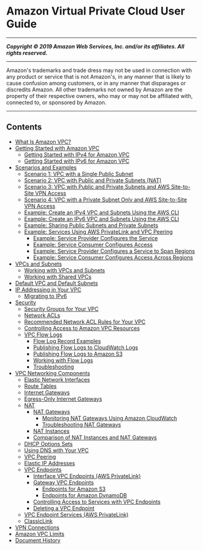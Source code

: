 # Amazon Virtual Private Cloud User Guide

-----
*****Copyright &copy; 2019 Amazon Web Services, Inc. and/or its affiliates. All rights reserved.*****

-----
Amazon's trademarks and trade dress may not be used in 
     connection with any product or service that is not Amazon's, 
     in any manner that is likely to cause confusion among customers, 
     or in any manner that disparages or discredits Amazon. All other 
     trademarks not owned by Amazon are the property of their respective
     owners, who may or may not be affiliated with, connected to, or 
     sponsored by Amazon.

-----
## Contents
+ [What Is Amazon VPC?](what-is-amazon-vpc.md)
+ [Getting Started with Amazon VPC](vpc-getting-started.md)
   + [Getting Started with IPv4 for Amazon VPC](getting-started-ipv4.md)
   + [Getting Started with IPv6 for Amazon VPC](get-started-ipv6.md)
+ [Scenarios and Examples](VPC_Scenarios.md)
   + [Scenario 1: VPC with a Single Public Subnet](VPC_Scenario1.md)
   + [Scenario 2: VPC with Public and Private Subnets (NAT)](VPC_Scenario2.md)
   + [Scenario 3: VPC with Public and Private Subnets and AWS Site-to-Site VPN Access](VPC_Scenario3.md)
   + [Scenario 4: VPC with a Private Subnet Only and AWS Site-to-Site VPN Access](VPC_Scenario4.md)
   + [Example: Create an IPv4 VPC and Subnets Using the AWS CLI](vpc-subnets-commands-example.md)
   + [Example: Create an IPv6 VPC and Subnets Using the AWS CLI](vpc-subnets-commands-example-ipv6.md)
   + [Example: Sharing Public Subnets and Private Subnets](example-vpc-share.md)
   + [Example: Services Using AWS PrivateLink and VPC Peering](vpc-peer-region-example.md)
      + [Example: Service Provider Configures the Service](vpc--region-peering-provider-side.md)
      + [Example: Service Consumer Configures Access](vpc-region-peering-consumer-side.md)
      + [Example: Service Provider Configures a Service to Span Regions](vpc-inter-region-peering-provider-side.md)
      + [Example: Service Consumer Configures Access Across Regions](vpc-inter-region-peering-consumer-side.md)
+ [VPCs and Subnets](VPC_Subnets.md)
   + [Working with VPCs and Subnets](working-with-vpcs.md)
   + [Working with Shared VPCs](vpc-sharing.md)
+ [Default VPC and Default Subnets](default-vpc.md)
+ [IP Addressing in Your VPC](vpc-ip-addressing.md)
   + [Migrating to IPv6](vpc-migrate-ipv6.md)
+ [Security](VPC_Security.md)
   + [Security Groups for Your VPC](VPC_SecurityGroups.md)
   + [Network ACLs](vpc-network-acls.md)
   + [Recommended Network ACL Rules for Your VPC](vpc-recommended-nacl-rules.md)
   + [Controlling Access to Amazon VPC Resources](VPC_IAM.md)
   + [VPC Flow Logs](flow-logs.md)
      + [Flow Log Record Examples](flow-logs-records-examples.md)
      + [Publishing Flow Logs to CloudWatch Logs](flow-logs-cwl.md)
      + [Publishing Flow Logs to Amazon S3](flow-logs-s3.md)
      + [Working with Flow Logs](working-with-flow-logs.md)
      + [Troubleshooting](flow-logs-troubleshooting.md)
+ [VPC Networking Components](VPC_Networking.md)
   + [Elastic Network Interfaces](VPC_ElasticNetworkInterfaces.md)
   + [Route Tables](VPC_Route_Tables.md)
   + [Internet Gateways](VPC_Internet_Gateway.md)
   + [Egress-Only Internet Gateways](egress-only-internet-gateway.md)
   + [NAT](vpc-nat.md)
      + [NAT Gateways](vpc-nat-gateway.md)
         + [Monitoring NAT Gateways Using Amazon CloudWatch](vpc-nat-gateway-cloudwatch.md)
         + [Troubleshooting NAT Gateways](nat-gateway-troubleshooting.md)
      + [NAT Instances](VPC_NAT_Instance.md)
      + [Comparison of NAT Instances and NAT Gateways](vpc-nat-comparison.md)
   + [DHCP Options Sets](VPC_DHCP_Options.md)
   + [Using DNS with Your VPC](vpc-dns.md)
   + [VPC Peering](vpc-peering.md)
   + [Elastic IP Addresses](vpc-eips.md)
   + [VPC Endpoints](vpc-endpoints.md)
      + [Interface VPC Endpoints (AWS PrivateLink)](vpce-interface.md)
      + [Gateway VPC Endpoints](vpce-gateway.md)
         + [Endpoints for Amazon S3](vpc-endpoints-s3.md)
         + [Endpoints for Amazon DynamoDB](vpc-endpoints-ddb.md)
      + [Controlling Access to Services with VPC Endpoints](vpc-endpoints-access.md)
      + [Deleting a VPC Endpoint](delete-vpc-endpoint.md)
   + [VPC Endpoint Services (AWS PrivateLink)](endpoint-service.md)
   + [ClassicLink](vpc-classiclink.md)
+ [VPN Connections](vpn-connections.md)
+ [Amazon VPC Limits](amazon-vpc-limits.md)
+ [Document History](WhatsNew.md)